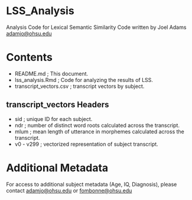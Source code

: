 # LSS_Analysis
Analysis Code for Lexical Semantic Similarity
Code written by Joel Adams
adamjo@ohsu.edu


# Contents

- README.md ; This document.
- lss_analysis.Rmd ; Code for analyzing the results of LSS.
- transcript_vectors.csv ; transcript vectors by subject.


## transcript_vectors Headers

- sid ; unique ID for each subject.
- ndr ; number of distinct word roots calculated across the transcript.
- mlum ; mean length of utterance in morphemes calculated across the transcript.
- v0 - v299 ; vectorized representation of subject transcript.

# Additional Metadata

For access to additional subject metadata (Age, IQ, Diagnosis), please contact adamjo@ohsu.edu or fombonne@ohsu.edu
